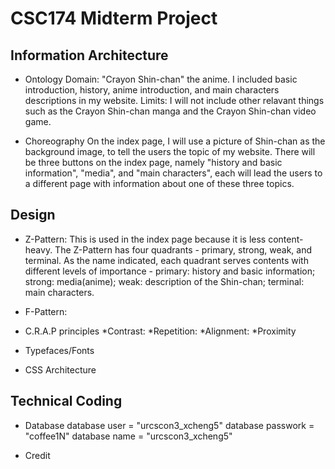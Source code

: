 # CSC174 Midterm Project

## Information Architecture

* Ontology
Domain: "Crayon Shin-chan" the anime. I included basic introduction, history, anime introduction, and main characters descriptions in my website. 
Limits: I will not include other relavant things such as the Crayon Shin-chan manga and the Crayon Shin-chan video game. 

* Choreography
On the index page, I will use a picture of Shin-chan as the background image, to tell the users the topic of my website. There will be three buttons on the index page, namely "history and basic information", "media", and "main characters", each will lead the users to a different page with information about one of these three topics.

## Design

* Z-Pattern: This is used in the index page because it is less content-heavy. The Z-Pattern has four quadrants - primary, strong, weak, and terminal. As the name indicated, each quadrant serves contents with different levels of importance - primary: history and basic information; strong: media(anime); weak: description of the Shin-chan; terminal: main characters.

* F-Pattern: 

* C.R.A.P principles
  *Contrast:
  *Repetition:
  *Alignment:
  *Proximity
 
* Typefaces/Fonts

* CSS Architecture

## Technical Coding

* Database
  database user = "urcscon3_xcheng5"
  database passwork = "coffee1N"
  database name = "urcscon3_xcheng5"
  
* Credit

